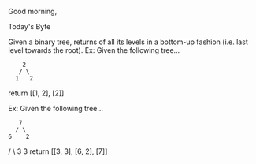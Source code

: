 Good morning,

Today's Byte

Given a binary tree, returns of all its levels in a bottom-up fashion (i.e. last level towards the root). Ex: Given the following tree…

        2
       / \
      1   2
return [[1, 2], [2]]

Ex: Given the following tree…

       7
      / \
    6    2
   / \ 
  3   3 
return [[3, 3], [6, 2], [7]]